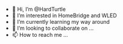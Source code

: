 - 👋 Hi, I’m @HardTurtle
- 👀 I’m interested in HomeBridge and WLED
- 🌱 I’m currently learning my way around
- 💞️ I’m looking to collaborate on ...
- 📫 How to reach me ...

<!---
HardTurtle/HardTurtle is a ✨ special ✨ repository because its `README.md` (this file) appears on your GitHub profile.
You can click the Preview link to take a look at your changes.
--->
